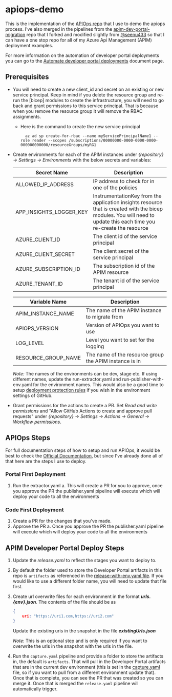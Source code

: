 # apiops-demo
This is the implementation of the [APIOps repo](https://github.com/Azure/apiops) that I use to demo the apiops process.  I've also merged in the pipelines from the [apim-dev-portal-migration](https://github.com/anotherRedbeard/apim-dev-portal-migration) repo that I forked and modified slightly from [@seenu433](https://github.com/seenu433/apim-dev-portal-migration) so that I can have a one stop repo for all of my Azure Api Management (APIM) deployment examples.

For more information on the automation of developer portal deployments you can go to the [Automate developer portal deployments](https://learn.microsoft.com/en-us/azure/api-management/automate-portal-deployments) document page.

## Prerequisites

- You will need to create a new client_id and secret on an existing or new service principal. Keep in mind if you delete the resource group and re-run the [bicep] modules to create the infrastructure, you will need to go back and grant permissions to this service principal. That is because when you remove the resource group it will remove the RBAC assignments.
  - Here is the command to create the new service principal

    ```# Bash script
      az ad sp create-for-rbac --name myServicePrincipalName1 --role reader --scopes /subscriptions/00000000-0000-0000-0000-000000000000/resourceGroups/myRG1
    ```

- Create environments for each of the APIM instances under *{repository} -> Settings -> Environments* with the below secrets and variables:

    | Secret Name | Description |
    | ------------- | ----------- |
    |ALLOWED_IP_ADDRESS|IP address to check for in one of the policies|
    |APP_INSIGHTS_LOGGER_KEY|InstrumentationKey from the application insights resource that is created with the bicep modules. You will need to update this each time you re-create the resource|
    |AZURE_CLIENT_ID|The client id of the service principal|
    |AZURE_CLIENT_SECRET|The client secret of the service principal|
    |AZURE_SUBSCRIPTION_ID|The subscription id of the APIM resource |
    |AZURE_TENANT_ID|The tenant id of the service principal|

    | Variable Name | Description |
    | ------------- | ----------- |
    |APIM_INSTANCE_NAME |The name of the APIM instance to migrate from |
    |APIOPS_VERSION |Version of APIOps you want to use |
    |LOG_LEVEL |Level you want to set for the logging |
    |RESOURCE_GROUP_NAME|The name of the resource group the APIM instance is in|

    *Note:* The names of the environments can be dev, stage etc. If using different names, update the run-extractor.yaml and run-publisher-with-env.yaml for the environment names. This would also be a good time to setup [deployment protection rules](https://docs.github.com/en/actions/deployment/targeting-different-environments/using-environments-for-deployment#deployment-protection-rules) if you wish in the environment settings of GitHub.

- Grant permissions for the actions to create a PR. Set *Read and write permissions* and "Allow GitHub Actions to create and approve pull requests" under *{repository} -> Settings -> Actions -> General -> Workflow permissions*.

## APIOps Steps

For full documentation steps of how to setup and run APIOps, it would be best to check the [Official Documentation](https://azure.github.io/apiops/apiops/3-apimTools/), but since I've already done all of that here are the steps I use to deploy.

### Portal First Deployment

  1. Run the extractor.yaml
    a. This will create a PR for you to approve, once you approve the PR the publisher.yaml pipeline will execute which will deploy your code to all the environments

### Code First Deployment

  1. Create a PR for the changes that you've made.
  2. Approve the PR
    a. Once you approve the PR the publisher.yaml pipeline will execute which will deploy your code to all the environments

## APIM Developer Portal Deploy Steps

1. Update the *release.yaml* to reflect the stages you want to deploy to. 

2. By default the folder used to store the Developer Portal artifacts in this repo is `artifacts` as referenced in the [release-with-env.yaml file](.github/workflows/release-with-env.yaml#L22). If you would like to use a different folder name, you will need to update that file first.

3. Create url overwrite files for each environment in the format ***urls.{env}.json***. The contents of the file should be as

    ```json
    {
        uri: "https://uri1.com,https://uri2.com"
    }
    ```

    Update the existing uris in the snapshot in the file ***existingUrls.json***

    *Note*: This is an optional step and is only required if you want to overwrite the urls in the snapshot with the urls in the file.

4. Run the `capture.yaml` pipeline and provide a folder to store the artifacts in, the default is `artifacts`. That will pull in the Developer Portal artifacts that are in the current dev environment (this is set in the [capture.yaml](.github/workflows/capture.yaml#L15) file, so if you want to pull from a different environment update that). Once that is complete, you can see the PR that was created so you can merge it. Once that is merged the `release.yaml` pipeline will automatically trigger.
